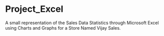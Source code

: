 # Project_Excel
A small representation of the Sales Data Statistics through Microsoft Excel using Charts and Graphs for a Store Named Vijay Sales.
